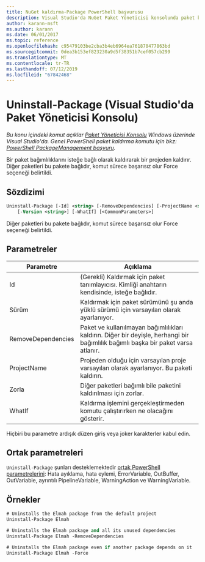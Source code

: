 ```yaml
---
title: NuGet kaldırma-Package PowerShell başvurusu
description: Visual Studio'da NuGet Paket Yöneticisi konsolunda paket kaldırma PowerShell komutunu referansı.
author: karann-msft
ms.author: karann
ms.date: 06/01/2017
ms.topic: reference
ms.openlocfilehash: c95479103be2cba3b4eb6964ea761870477863bd
ms.sourcegitcommit: 0dea3b153ef823230a9d5f38351b7cef057cb299
ms.translationtype: MT
ms.contentlocale: tr-TR
ms.lasthandoff: 07/12/2019
ms.locfileid: "67842468"
---
```

# <a name="uninstall-package-package-manager-console-in-visual-studio"></a>Uninstall-Package (Visual Studio'da Paket Yöneticisi Konsolu)

*Bu konu içindeki komut açıklar [Paket Yöneticisi Konsolu](package-manager-console.md) Windows üzerinde Visual Studio'da. Genel PowerShell paket kaldırma komutu için bkz: [PowerShell PackageManagement başvuru](/powershell/module/packagemanagement/?view=powershell-6).*

Bir paket bağımlılıklarını isteğe bağlı olarak kaldırarak bir projeden kaldırır. Diğer paketleri bu pakete bağlıdır, komut sürece başarısız olur Force seçeneği belirtildi.

## <a name="syntax"></a>Sözdizimi

```ps
Uninstall-Package [-Id] <string> [-RemoveDependencies] [-ProjectName <string>] [-Force]
    [-Version <string>] [-WhatIf] [<CommonParameters>]
```

Diğer paketleri bu pakete bağlıdır, komut sürece başarısız olur Force seçeneği belirtildi.

## <a name="parameters"></a>Parametreler

| Parametre | Açıklama |
| --- | --- |
| Id | (Gerekli) Kaldırmak için paket tanımlayıcısı. Kimliği anahtarın kendisinde, isteğe bağlıdır. |
| Sürüm | Kaldırmak için paket sürümünü şu anda yüklü sürümü için varsayılan olarak ayarlanıyor. |
| RemoveDependencies | Paket ve kullanılmayan bağımlılıkları kaldırın. Diğer bir deyişle, herhangi bir bağımlılık bağımlı başka bir paket varsa atlanır. |
| ProjectName | Projeden olduğu için varsayılan proje varsayılan olarak ayarlanıyor. Bu paketi kaldırın. |
| Zorla | Diğer paketleri bağımlı bile paketini kaldırılması için zorlar. |
| WhatIf | Kaldırma işlemini gerçekleştirmeden komutu çalıştırırken ne olacağını gösterir. |

Hiçbiri bu parametre ardışık düzen giriş veya joker karakterler kabul edin.

## <a name="common-parameters"></a>Ortak parametreleri

`Uninstall-Package` şunları desteklemektedir [ortak PowerShell parametrelerini](http://go.microsoft.com/fwlink/?LinkID=113216): Hata ayıklama, hata eylemi, ErrorVariable, OutBuffer, OutVariable, ayrıntılı PipelineVariable, WarningAction ve WarningVariable.

## <a name="examples"></a>Örnekler

```ps
# Uninstalls the Elmah package from the default project
Uninstall-Package Elmah

# Uninstalls the Elmah package and all its unused dependencies
Uninstall-Package Elmah -RemoveDependencies 

# Uninstalls the Elmah package even if another package depends on it
Uninstall-Package Elmah -Force
```
